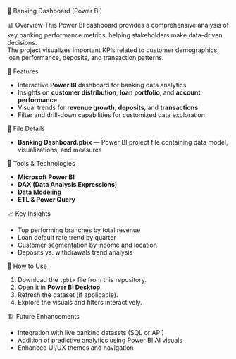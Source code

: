 🏦 Banking Dashboard (Power BI)

📊 Overview
This Power BI dashboard provides a comprehensive analysis of key banking performance metrics, helping stakeholders make data-driven decisions.  
The project visualizes important KPIs related to customer demographics, loan performance, deposits, and transaction patterns.

🚀 Features
- Interactive **Power BI** dashboard for banking data analytics  
- Insights on **customer distribution**, **loan portfolio**, and **account performance**  
- Visual trends for **revenue growth**, **deposits**, and **transactions**  
- Filter and drill-down capabilities for customized data exploration  

📁 File Details
- **Banking Dashboard.pbix** — Power BI project file containing data model, visualizations, and measures  

🧠 Tools & Technologies
- **Microsoft Power BI**
- **DAX (Data Analysis Expressions)**
- **Data Modeling**
- **ETL & Power Query**

📈 Key Insights 
- Top performing branches by total revenue  
- Loan default rate trend by quarter  
- Customer segmentation by income and location  
- Deposits vs. withdrawals trend analysis  


🧩 How to Use
1. Download the `.pbix` file from this repository.
2. Open it in **Power BI Desktop**.
3. Refresh the dataset (if applicable).
4. Explore the visuals and filters interactively.

🏗️ Future Enhancements
- Integration with live banking datasets (SQL or API)
- Addition of predictive analytics using Power BI AI visuals
- Enhanced UI/UX themes and navigation

